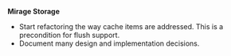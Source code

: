 **Mirage Storage**

- Start refactoring the way cache items are addressed.
  This is a precondition for flush support.
- Document many design and implementation decisions.

